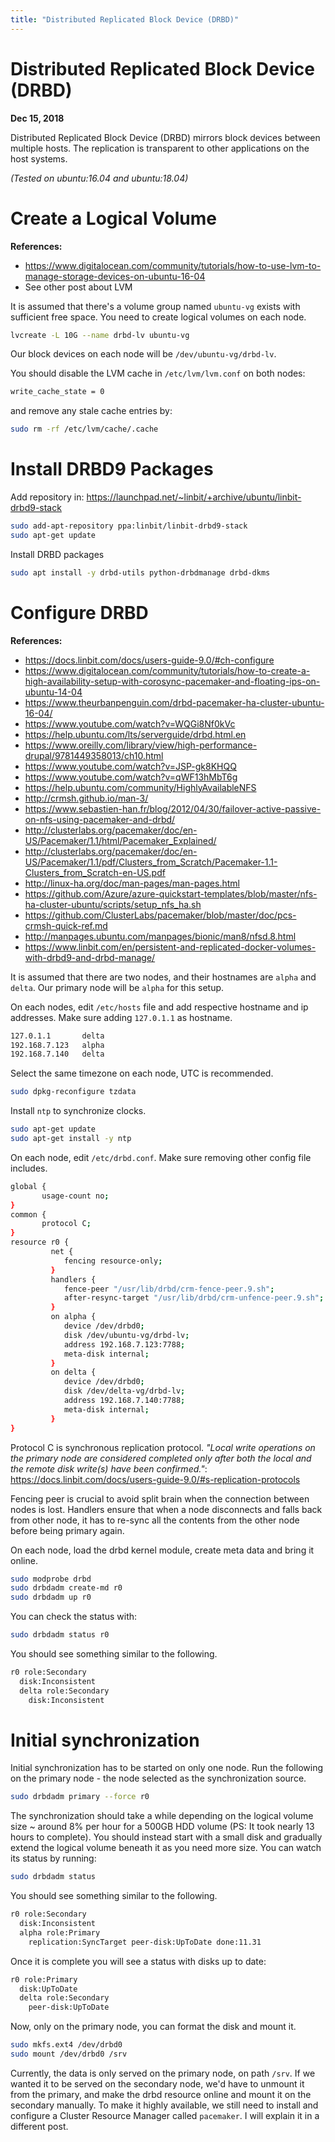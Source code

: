 ```yaml
---
title: "Distributed Replicated Block Device (DRBD)"
---
```


# Distributed Replicated Block Device (DRBD)

**Dec 15, 2018**<!-- \ -->
<!-- <sup>Last modified: **Dec 2, 2018**</sup> -->

Distributed Replicated Block Device (DRBD) mirrors block devices between multiple hosts. The replication is transparent to other applications on the host systems.

*(Tested on ubuntu:16.04 and ubuntu:18.04)*

# Create a Logical Volume

**References:**

- https://www.digitalocean.com/community/tutorials/how-to-use-lvm-to-manage-storage-devices-on-ubuntu-16-04
- See other post about LVM

It is assumed that there's a volume group named `ubuntu-vg` exists with sufficient free space. You need to create logical volumes on each node.

```bash
lvcreate -L 10G --name drbd-lv ubuntu-vg
```

Our block devices on each node will be `/dev/ubuntu-vg/drbd-lv`.

You should disable the LVM cache in `/etc/lvm/lvm.conf` on both nodes:

```bash
write_cache_state = 0
```

and remove any stale cache entries by:

```bash
sudo rm -rf /etc/lvm/cache/.cache
```

# Install DRBD9 Packages

Add repository in: https://launchpad.net/~linbit/+archive/ubuntu/linbit-drbd9-stack

```bash
sudo add-apt-repository ppa:linbit/linbit-drbd9-stack
sudo apt-get update
```

Install DRBD packages

```bash
sudo apt install -y drbd-utils python-drbdmanage drbd-dkms
```

# Configure DRBD

**References:**

- https://docs.linbit.com/docs/users-guide-9.0/#ch-configure
- https://www.digitalocean.com/community/tutorials/how-to-create-a-high-availability-setup-with-corosync-pacemaker-and-floating-ips-on-ubuntu-14-04
- https://www.theurbanpenguin.com/drbd-pacemaker-ha-cluster-ubuntu-16-04/
- https://www.youtube.com/watch?v=WQGi8Nf0kVc
- https://help.ubuntu.com/lts/serverguide/drbd.html.en
- https://www.oreilly.com/library/view/high-performance-drupal/9781449358013/ch10.html
- https://www.youtube.com/watch?v=JSP-gk8KHQQ
- https://www.youtube.com/watch?v=qWF13hMbT6g
- https://help.ubuntu.com/community/HighlyAvailableNFS
- http://crmsh.github.io/man-3/
- https://www.sebastien-han.fr/blog/2012/04/30/failover-active-passive-on-nfs-using-pacemaker-and-drbd/
- http://clusterlabs.org/pacemaker/doc/en-US/Pacemaker/1.1/html/Pacemaker_Explained/
- http://clusterlabs.org/pacemaker/doc/en-US/Pacemaker/1.1/pdf/Clusters_from_Scratch/Pacemaker-1.1-Clusters_from_Scratch-en-US.pdf
- http://linux-ha.org/doc/man-pages/man-pages.html
- https://github.com/Azure/azure-quickstart-templates/blob/master/nfs-ha-cluster-ubuntu/scripts/setup_nfs_ha.sh
- https://github.com/ClusterLabs/pacemaker/blob/master/doc/pcs-crmsh-quick-ref.md
- http://manpages.ubuntu.com/manpages/bionic/man8/nfsd.8.html
- https://www.linbit.com/en/persistent-and-replicated-docker-volumes-with-drbd9-and-drbd-manage/


It is assumed that there are two nodes, and their hostnames are `alpha` and `delta`. Our primary node will be `alpha` for this setup.

On each nodes, edit `/etc/hosts` file and add respective hostname and ip addresses. Make sure adding `127.0.1.1` as hostname.

```bash
127.0.1.1       delta
192.168.7.123   alpha
192.168.7.140   delta
```

Select the same timezone on each node, UTC is recommended.

```bash
sudo dpkg-reconfigure tzdata
```

Install `ntp` to synchronize clocks.

```bash
sudo apt-get update
sudo apt-get install -y ntp
```

On each node, edit `/etc/drbd.conf`. Make sure removing other config file includes.

```bash
global {
       usage-count no;
}
common {
       protocol C;
}
resource r0 {
         net {
            fencing resource-only;
         }
         handlers {
            fence-peer "/usr/lib/drbd/crm-fence-peer.9.sh";
            after-resync-target "/usr/lib/drbd/crm-unfence-peer.9.sh";
         }
         on alpha {
            device /dev/drbd0;
            disk /dev/ubuntu-vg/drbd-lv;
            address 192.168.7.123:7788;
            meta-disk internal;
         }
         on delta {
            device /dev/drbd0;
            disk /dev/delta-vg/drbd-lv;
            address 192.168.7.140:7788;
            meta-disk internal;
         }
}
```

Protocol C is synchronous replication protocol. *"Local write operations on the primary node are considered completed only after both the local and the remote disk write(s) have been confirmed."*: https://docs.linbit.com/docs/users-guide-9.0/#s-replication-protocols

Fencing peer is crucial to avoid split brain when the connection between nodes is lost. Handlers ensure that when a node disconnects and falls back from other node, it has to re-sync all the contents from the other node before being primary again.

On each node, load the drbd kernel module, create meta data and bring it online.

```bash
sudo modprobe drbd
sudo drbdadm create-md r0
sudo drbdadm up r0
```

You can check the status with:

```bash
sudo drbdadm status r0
```

You should see something similar to the following.

```bash
r0 role:Secondary
  disk:Inconsistent
  delta role:Secondary
    disk:Inconsistent
```

# Initial synchronization

Initial synchronization has to be started on only one node. Run the following on the primary node - the node selected as the synchronization source.

```bash
sudo drbdadm primary --force r0
```

The synchronization should take a while depending on the logical volume size ~ around 8% per hour for a 500GB HDD volume (PS: It took nearly 13 hours to complete). You should instead start with a small disk and gradually extend the logical volume beneath it as you need more size. You can watch its status by running:

```bash
sudo drbdadm status
```

You should see something similar to the following.

```bash
r0 role:Secondary
  disk:Inconsistent
  alpha role:Primary
    replication:SyncTarget peer-disk:UpToDate done:11.31
```

Once it is complete you will see a status with disks up to date:

```bash
r0 role:Primary
  disk:UpToDate
  delta role:Secondary
    peer-disk:UpToDate
```

Now, only on the primary node, you can format the disk and mount it.

```bash
sudo mkfs.ext4 /dev/drbd0
sudo mount /dev/drbd0 /srv
```

Currently, the data is only served on the primary node, on path `/srv`. If we wanted it to be served on the secondary node, we'd have to unmount it from the primary, and make the drbd resource online and mount it on the secondary manually. To make it highly available, we still need to install and configure a Cluster Resource Manager called `pacemaker`. I will explain it in a different post.
